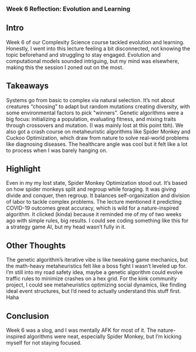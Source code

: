 ### Week 6 Reflection: Evolution and Learning

## Intro

Week 6 of our Complexity Science course tackled evolution and learning. Honestly, I went into this lecture feeling a bit disconnected, not knowing the topic beforehand and struggling to stay engaged. Evolution and computational models sounded intriguing, but my mind was elsewhere, making this the session I zoned out on the most.

## Takeaways

Systems go from basic to complex via natural selection. It’s not about creatures “choosing” to adapt but random mutations creating diversity, with some environmental factors to pick "winners". Genetic algorithms were a big focus: initializing a population, evaluating fitness, and mixing traits through crossovers and mutation. (I was mainly lost at this point tbh). We also got a crash course on metaheuristic algorithms like Spider Monkey and Cuckoo Optimization, which draw from nature to solve real-world problems like diagnosing diseases. The healthcare angle was cool but it felt like a lot to process when I was barely hanging on.

## Highlight

Even in my my lost state, Spider Monkey Optimization stood out. It’s based on how spider monkeys split and regroup while foraging. It was giving divide and conquer, then regroup. It balances self-organization and division of labor to tackle complex problems. The lecture mentioned it predicting COVID-19 outcomes great accuracy, which is wild for a nature-inspired algorithm. It clicked (kinda) because it reminded me of my of two weeks ago with simple rules, big results. I could see coding something like this for a strategy game AI, but my head wasn’t fully in it.

## Other Thoughts

The genetic algorithm’s iterative vibe is like tweaking game mechanics, but the math-heavy metaheuristics felt like a boss fight I wasn’t leveled up for. I’m still into my road safety idea, maybe a genetic algorithm could evolve traffic rules to minimize crashes on a hex grid. For the kink community project, I could see metaheuristics optimizing social dynamics, like finding ideal event structures, but I’d need to actually understand this stuff first. Haha


## Conclusion
Week 6 was a slog, and I was mentally AFK for most of it. The nature-inspired algorithms were neat, especially Spider Monkey, but I’m kicking myself for not staying focused.